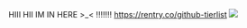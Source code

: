 HIII HII IM IN HERE >_< !!!!!!!
https://rentry.co/github-tierlist
![](https://cdn.discordapp.com/attachments/896812896355512330/1199183807018971187/GITHUB_TIER_LIST.png?ex=65c19df3&is=65af28f3&hm=656e0f96f509229b25f3bd4205c7a40c5da55c92e4cac4632d8155b24dc55ef5&)
